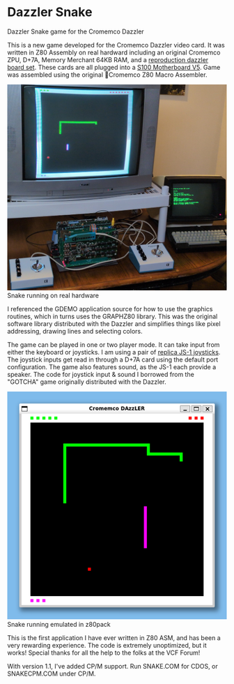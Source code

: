 # Dazzler Snake
 Dazzler Snake game for the Cromemco Dazzler

This is a new game developed for the Cromemco Dazzler video card. It was written in Z80 Assembly on real hardward including an original Cromemco ZPU, D+7A, Memory Merchant 64KB RAM, and a [reproduction dazzler board set](https://forum.vcfed.org/index.php?threads/cromemco-dazzler-replica-project.77906/). These cards are all plugged into a [S100 Motherboard V5](https://github.com/nullvalue0/S100MotherboardV5). Game was assembled using the original Cromemco Z80 Macro Assembler.

![Snake running on real hardware](https://github.com/nullvalue0/Dazzler-Snake/blob/main/snake_hardware.jpg?raw=true)
Snake running on real hardware

I referenced the GDEMO application source for how to use the graphics routines, which in turns uses the GRAPHZ80 library. This was the original software library distributed with the Dazzler and simplifies things like pixel addressing, drawing lines and selecting colors.

The game can be played in one or two player mode. It can take input from either the keyboard or joysticks. I am using a pair of [replica JS-1 joysticks](https://forum.vcfed.org/index.php?threads/cromemco-js-1-joystick-replica.1247727/). The joystick inputs get read in through a D+7A card using the default port configuration. The game also features sound, as the JS-1 each provide a speaker. The code for joystick input & sound I borrowed from the "GOTCHA" game originally distributed with the Dazzler.

![Snake running emulated in z80pack](https://github.com/nullvalue0/Dazzler-Snake/blob/main/snake_emulator.png?raw=true)
Snake running emulated in z80pack

This is the first application I have ever written in Z80 ASM, and has been a very rewarding experience. The code is extremely unoptimized, but it works! Special thanks for all the help to the folks at the VCF Forum!

With version 1.1, I've added CP/M support. Run SNAKE.COM for CDOS, or SNAKECPM.COM under CP/M.